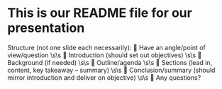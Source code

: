# This is our README file for our presentation

Structure (not one slide each necessarily):
	Have an angle/point of view/question  \s\s
	Introduction (should set out objectives)  \s\s
	Background (if needed)  \s\s
	Outline/agenda  \s\s
	Sections (lead in, content, key takeaway – summary)  \s\s
	Conclusion/summary (should mirror introduction and deliver on objective)  \s\s
	Any questions?
